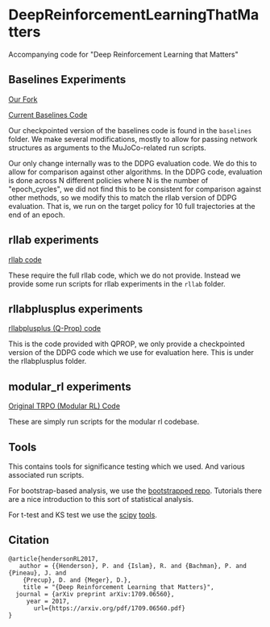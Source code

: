# DeepReinforcementLearningThatMatters

Accompanying code for "Deep Reinforcement Learning that Matters"

## Baselines Experiments

<a href="https://github.com/Breakend/baselines"> Our Fork </a>

<a href="https://github.com/openai/baselines"> Current Baselines Code </a>

Our checkpointed version of the baselines code is found in the `baselines` folder. We make several modifications, mostly to allow for passing network structures as arguments to the MuJoCo-related run scripts.

Our only change internally was to the DDPG evaluation code. We do this to allow for comparison against other algorithms. In the DDPG code, evaluation is done across N different policies where N is the number of "epoch_cycles", we did not find this to be consistent for comparison against other methods, so we modify this to match the rllab version of DDPG evaluation. That is, we run on the target policy for 10 full trajectories at the end of an epoch.

## rllab experiments

<a href="https://github.com/rll/rllab"> rllab code </a>

These require the full rllab code, which we do not provide. Instead we provide some run scripts for rllab experiments in the `rllab` folder.

## rllabplusplus experiments

<a href="https://github.com/shaneshixiang/rllabplusplus/"> rllabplusplus (Q-Prop) code</a>

This is the code provided with QPROP, we only provide a checkpointed version of the DDPG code which we use for evaluation here. This is under the rllabplusplus folder.

## modular_rl experiments

<a href="https://github.com/joschu/modular_rl/"> Original TRPO (Modular RL) Code</a>

These are simply run scripts for the modular rl codebase.

## Tools

This contains tools for significance testing which we used. And various associated run scripts.

For bootstrap-based analysis, we use the <a href="https://github.com/facebookincubator/bootstrapped">bootstrapped repo</a>. Tutorials there are a nice introduction to this sort of statistical analysis. 

For t-test and KS test we use the <a href="https://docs.scipy.org/doc/scipy/reference/generated/scipy.stats.ttest_ind.html">scipy</a> <a href="https://docs.scipy.org/doc/scipy-0.14.0/reference/generated/scipy.stats.kstest.html">tools</a>.

## Citation

```
@article{hendersonRL2017,
   author = {{Henderson}, P. and {Islam}, R. and {Bachman}, P. and {Pineau}, J. and 
	{Precup}, D. and {Meger}, D.},
    title = "{Deep Reinforcement Learning that Matters}",
  journal = {arXiv preprint arXiv:1709.06560},
     year = 2017,
       url={https://arxiv.org/pdf/1709.06560.pdf}
}
```
